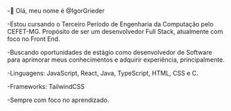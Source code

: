 -👋 Olá, meu nome é @IgorGrieder

-Estou cursando o Terceiro Período de Engenharia da Computação pelo CEFET-MG.
Propósito de ser um desenvolvedor Full Stack, atualmente com foco no Front End.

-Buscando oportunidades de estágio como desenvolvedor de Software para aprimorar meus conhecimentos e adquirir experiência, principalmente.

-Linguagens: JavaScript, React, Java, TypeScript, HTML, CSS e C.

-Frameworks: TailwindCSS

-Sempre com foco no aprendizado.

<!---
IgorGrieder/IgorGrieder is a ✨ special ✨ repository because its `README.md` (this file) appears on your GitHub profile.
You can click the Preview link to take a look at your changes.
--->
